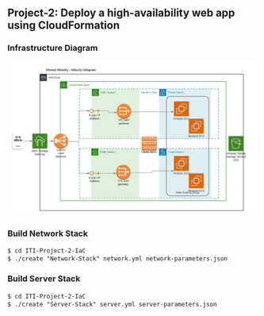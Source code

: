 ## Project-2: Deploy a high-availability web app using CloudFormation

### Infrastructure Diagram
![the design of the Infrastructure.](https://github.com/AhmedMattar21/ITI-Project-2-IaC/blob/master/aws-project-2-diagram.jpeg)  


### Build Network Stack
```
$ cd ITI-Project-2-IaC
$ ./create "Network-Stack" network.yml network-parameters.json
```


### Build Server Stack
```
$ cd ITI-Project-2-IaC
$ ./create "Server-Stack" server.yml server-parameters.json
```
